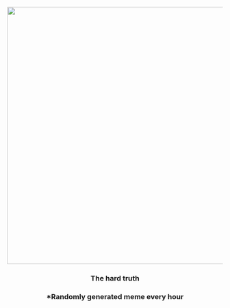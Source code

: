 <p align="center">
        <img src="https://i.redd.it/x39vlle24v291.jpg" width="600" height="600">
        </p>
        <h3 align="center">The hard truth</h3>
        <h3 align="center">*Randomly generated meme every hour</h3>
    